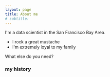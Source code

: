 ```yaml
---
layout: page
title: About me
# subtitle: 
---
```

I'm a data scientist in the San Francisco Bay Area. 

- I rock a great mustache
- I'm extremely loyal to my family

What else do you need?

### my history

